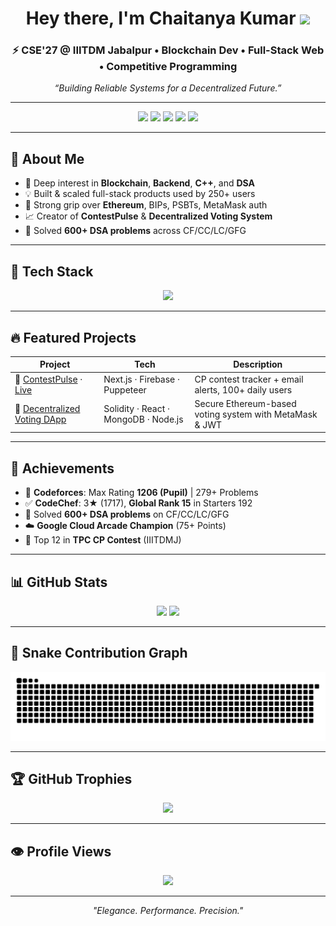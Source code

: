 <h1 align="center">Hey there, I'm Chaitanya Kumar <img src="https://media.giphy.com/media/hvRJCLFzcasrR4ia7z/giphy.gif" width="30px"/></h1>

<h3 align="center">⚡ CSE'27 @ IIITDM Jabalpur • Blockchain Dev • Full-Stack Web • Competitive Programming</h3>
<p align="center"><i>“Building Reliable Systems for a Decentralized Future.”</i></p>

---

<p align="center">
  <a href="mailto:chaitanya21kr@gmail.com"><img src="https://img.shields.io/badge/Gmail-D14836?style=flat-square&logo=gmail&logoColor=white"/></a>
  <a href="https://www.linkedin.com/in/chaitanya-kumar-071062296/"><img src="https://img.shields.io/badge/LinkedIn-0A66C2?style=flat-square&logo=linkedin&logoColor=white"/></a>
  <a href="https://codeforces.com/profile/chaitanya21kumar"><img src="https://img.shields.io/badge/Codeforces-1F8ACB?style=flat-square&logo=codeforces&logoColor=white"/></a>
  <a href="https://chaitanya21kumar.github.io/Portfolio-Website"><img src="https://img.shields.io/badge/Portfolio-000000?style=flat-square&logo=vercel"/></a>
  <a href="https://www.cloudskillsboost.google/public_profiles/c9ba5dfe-c06d-4315-9f98-486ffadafa34"><img src="https://img.shields.io/badge/Google%20Cloud-4285F4?style=flat-square&logo=googlecloud"/></a>
</p>

---

## 🧠 About Me

- 🔭 Deep interest in **Blockchain**, **Backend**, **C++**, and **DSA**
- 💡 Built & scaled full-stack products used by 250+ users
- 🔐 Strong grip over **Ethereum**, BIPs, PSBTs, MetaMask auth
- 📈 Creator of **ContestPulse** & **Decentralized Voting System**
- 📘 Solved **600+ DSA problems** across CF/CC/LC/GFG

---

## 🧰 Tech Stack

<p align="center">
  <img src="https://skillicons.dev/icons?i=cpp,solidity,python,java,javascript,html,css,nodejs,react,nextjs,mongodb,postgres,redis,docker,git,aws,gcp,linux,vscode&theme=light" />
</p>

---

## 🔥 Featured Projects

| Project | Tech | Description |
|--------|------|-------------|
| 🚀 [ContestPulse](https://github.com/chaitanya21kumar/contestpulse) · [Live](https://contestpulse-chaitanya21kr.netlify.app/) | Next.js · Firebase · Puppeteer | CP contest tracker + email alerts, 100+ daily users |
| 🔐 [Decentralized Voting DApp](https://github.com/chaitanya21kumar/decentralised-voting-system) | Solidity · React · MongoDB · Node.js | Secure Ethereum-based voting system with MetaMask & JWT |

---

## 🏅 Achievements

- 🧠 **Codeforces**: Max Rating **1206 (Pupil)** | 279+ Problems  
- ✅ **CodeChef**: 3★ (1717), **Global Rank 15** in Starters 192  
- 📘 Solved **600+ DSA problems** on CF/CC/LC/GFG  
- ☁️ **Google Cloud Arcade Champion** (75+ Points)  
- 🥉 Top 12 in **TPC CP Contest** (IIITDMJ)

---

## 📊 GitHub Stats

<p align="center">
  <img src="https://github-readme-stats.vercel.app/api?username=chaitanya21kumar&show_icons=true&theme=tokyonight&count_private=true&hide_border=true&border_radius=10" width="48%" />
  <img src="https://github-readme-streak-stats.herokuapp.com?user=chaitanya21kumar&theme=tokyonight&hide_border=true&border_radius=10" width="48%" />
</p>

---

## 🐍 Snake Contribution Graph

<p align="center">
  <img src="https://raw.githubusercontent.com/chaitanya21kumar/snk/output/github-contribution-grid-snake.svg" />
</p>

---

## 🏆 GitHub Trophies

<p align="center">
  <img src="https://github-profile-trophy.vercel.app/?username=chaitanya21kumar&theme=algolia&no-frame=true&column=6&margin-w=8" />
</p>

---

## 👁️ Profile Views

<p align="center">
  <img src="https://komarev.com/ghpvc/?username=chaitanya21kumar&label=PROFILE+VIEWS&color=blueviolet&style=flat-square"/>
</p>

---

<p align="center"><i>"Elegance. Performance. Precision."</i></p>
